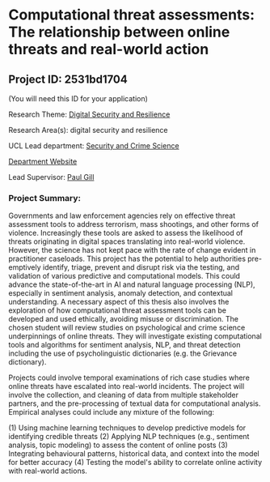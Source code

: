 # Computational threat assessments: The relationship between online threats and real-world action

## Project ID: **2531bd1704**
(You will need this ID for your application)

Research Theme: [Digital Security and Resilience](../themes/digital-security-and-resilience.md)

Research Area(s):
digital security and resilience

UCL Lead department: [Security and Crime Science](../departments/security-and-crime-science.md)

[Department Website](https://www.ucl.ac.uk/security-crime-science)

Lead Supervisor: [Paul Gill](https://profiles.ucl.ac.uk/34998)

### Project Summary:

Governments and law enforcement agencies rely on effective threat assessment tools to address terrorism, mass shootings, and other forms of violence. Increasingly these tools are asked to assess the likelihood of threats originating in digital spaces translating into real-world violence. However, the science has not kept pace with the rate of change evident in practitioner caseloads. This project has the potential to help authorities pre-emptively identify, triage, prevent and disrupt risk via the testing, and validation of various predictive and computational models. This could advance the state-of-the-art in AI and natural language processing (NLP), especially in sentiment analysis, anomaly detection, and contextual understanding. A necessary aspect of this thesis also involves the exploration of how computational threat assessment tools can be developed and used ethically, avoiding misuse or discrimination. The chosen student will review studies on psychological and crime science underpinnings of online threats. They will investigate existing computational tools and algorithms for sentiment analysis, NLP, and threat detection including the use of psycholinguistic dictionaries (e.g. the Grievance dictionary).   

Projects could involve temporal examinations of rich case studies where online threats have escalated into real-world incidents. The project will involve the collection, and cleaning of data from multiple stakeholder partners, and the pre-processing of textual data for computational analysis. Empirical analyses could include any mixture of the following: 

(1) Using machine learning techniques to develop predictive models for identifying credible threats 
(2) Applying NLP techniques (e.g., sentiment analysis, topic modeling) to assess the content of online posts 
(3) Integrating behavioural patterns, historical data, and context into the model for better accuracy 
(4) Testing the model's ability to correlate online activity with real-world actions.
